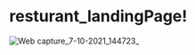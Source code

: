 # resturant_landingPage!
![Web capture_7-10-2021_144723_](https://user-images.githubusercontent.com/77299182/136672231-e92c4578-e862-41a6-8930-6b5fdc3424f4.jpeg)
